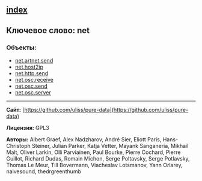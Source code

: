 [index](../index.html)
---

## Ключевое слово: net

### Объекты:
* [net.artnet.send](../net.artnet.send.html)
* [net.host2ip](../net.host2ip.html)
* [net.http.send](../net.http.send.html)
* [net.osc.receive](../net.osc.receive.html)
* [net.osc.send](../net.osc.send.html)
* [net.osc.server](../net.osc.server.html)

---
**Сайт:** [https://github.com/uliss/pure-data](https://github.com/uliss/pure-data)

**Лицензия:** GPL3

**Авторы:** Albert Graef, Alex Nadzharov, André Sier, Eliott Paris, Hans-Christoph Steiner, Julian Parker, Katja Vetter, Mayank Sanganeria, Mikhail Malt, Oliver Larkin, Olli Parviainen, Paul Bourke, Pierre Cochard, Pierre Guillot, Richard Dudas, Romain Michon, Serge Poltavsky, Serge Potlavsky, Thomas Le Meur, Till Bovermann, Viacheslav Lotsmanov, Yann Orlarey, naivesound, thedrgreenthumb
